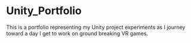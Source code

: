 # Unity_Portfolio

This is a portfolio representing my Unity project experiments as I journey toward a day I get to work on ground breaking VR games. 
